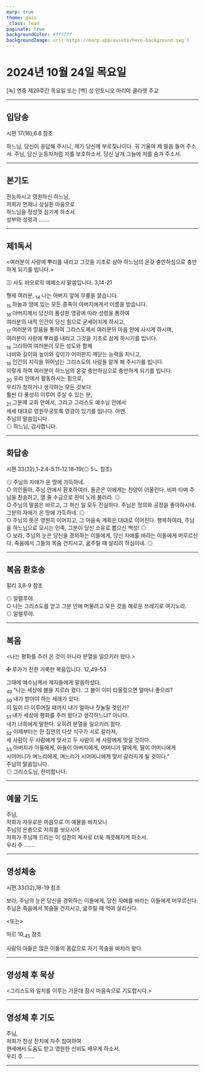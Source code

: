 ```yaml
---
marp: true
theme: gaia
_class: lead
paginate: true
backgroundColor: #ffffff
backgroundImage: url('https://marp.app/assets/hero-background.svg')
---
```


# 2024년 10월 24일 목요일

[녹] 연중 제29주간 목요일 또는 [백] 성 안토니오 마리아 클라렛 주교  




---

## 입당송

시편 17(16),6.8 참조

하느님, 당신이 응답해 주시니, 제가 당신께 부르짖나이다. 귀 기울여 제 말씀 들어 주소서. 주님, 당신 눈동자처럼 저를 보호하소서. 당신 날개 그늘에 저를 숨겨 주소서.  
  


---

## 본기도

전능하시고 영원하신 하느님,  
저희가 언제나 성실한 마음으로  
하느님을 정성껏 섬기게 하소서.  
성부와 성령과 …….  
  


---

## 제1독서

<여러분이 사랑에 뿌리를 내리고 그것을 기초로 삼아 하느님의 온갖 충만하심으로 충만하게 되기를 빕니다.>

▥ 사도 바오로의 에페소서 말씀입니다. 3,14-21

형제 여러분, <sub>14</sub> 나는 아버지 앞에 무릎을 꿇습니다.  
<sub>15</sub> 하늘과 땅에 있는 모든 종족이 아버지에게서 이름을 받습니다.  
<sub>16</sub> 아버지께서 당신의 풍성한 영광에 따라 성령을 통하여  
여러분의 내적 인간이 당신 힘으로 굳세어지게 하시고,  
<sub>17</sub> 여러분의 믿음을 통하여 그리스도께서 여러분의 마음 안에 사시게 하시며,  
여러분이 사랑에 뿌리를 내리고 그것을 기초로 삼게 하시기를 빕니다.  
<sub>18</sub> 그리하여 여러분이 모든 성도와 함께  
너비와 길이와 높이와 깊이가 어떠한지 깨닫는 능력을 지니고,  
<sub>19</sub> 인간의 지각을 뛰어넘는 그리스도의 사랑을 알게 해 주시기를 빕니다.  
이렇게 하여 여러분이 하느님의 온갖 충만하심으로 충만하게 되기를 빕니다.  
<sub>20</sub> 우리 안에서 활동하시는 힘으로,  
우리가 청하거나 생각하는 모든 것보다  
훨씬 더 풍성히 이루어 주실 수 있는 분,  
<sub>21</sub> 그분께 교회 안에서, 그리고 그리스도 예수님 안에서  
세세 대대로 영원무궁토록 영광이 있기를 빕니다. 아멘.  
주님의 말씀입니다.  
◎ 하느님, 감사합니다.  
  


---

## 화답송

시편 33(32),1-2.4-5.11-12.18-19(◎ 5ㄴ 참조)

◎ 주님의 자애가 온 땅에 가득하네.  
○ 의인들아, 주님 안에서 환호하여라. 올곧은 이에게는 찬양이 어울린다. 비파 타며 주님을 찬송하고, 열 줄 수금으로 찬미 노래 불러라. ◎  
○ 주님의 말씀은 바르고, 그 하신 일 모두 진실하다. 주님은 정의와 공정을 좋아하시네. 그분의 자애가 온 땅에 가득하네. ◎  
○ 주님의 뜻은 영원히 이어지고, 그 마음속 계획은 대대로 이어진다. 행복하여라, 주님을 하느님으로 모시는 민족, 그분이 당신 소유로 뽑으신 백성! ◎  
○ 보라, 주님의 눈은 당신을 경외하는 이들에게, 당신 자애를 바라는 이들에게 머무르신다. 죽음에서 그들의 목숨 건지시고, 굶주릴 때 살리려 하심이네. ◎  
  


---

## 복음 환호송

필리 3,8-9 참조

◎ 알렐루야.  
○ 나는 그리스도를 얻고 그분 안에 머물려고 모든 것을 해로운 쓰레기로 여기노라.  
◎ 알렐루야.  
  


---

## 복음

<나는 평화를 주러 온 것이 아니라 분열을 일으키러 왔다.>

✠ 루카가 전한 거룩한 복음입니다. 12,49-53

그때에 예수님께서 제자들에게 말씀하셨다.  
<sub>49</sub> “나는 세상에 불을 지르러 왔다. 그 불이 이미 타올랐으면 얼마나 좋으랴?  
<sub>50</sub> 내가 받아야 하는 세례가 있다.  
이 일이 다 이루어질 때까지 내가 얼마나 짓눌릴 것인가?  
<sub>51</sub> 내가 세상에 평화를 주러 왔다고 생각하느냐? 아니다.  
내가 너희에게 말한다. 오히려 분열을 일으키러 왔다.  
<sub>52</sub> 이제부터는 한 집안의 다섯 식구가 서로 갈라져,  
세 사람이 두 사람에게 맞서고 두 사람이 세 사람에게 맞설 것이다.  
<sub>53</sub> 아버지가 아들에게, 아들이 아버지에게, 어머니가 딸에게, 딸이 어머니에게  
시어머니가 며느리에게, 며느리가 시어머니에게 맞서 갈라지게 될 것이다.”  
주님의 말씀입니다.  
◎ 그리스도님, 찬미합니다.  
  


---

## 예물 기도

주님,  
저희가 자유로운 마음으로 이 예물을 바치오니  
주님의 은총으로 저희를 씻으시어  
저희가 주님께 드리는 이 성찬의 제사로 더욱 깨끗해지게 하소서.  
우리 주 …….  
  


---

## 영성체송

시편 33(32),18-19 참조

보라, 주님의 눈은 당신을 경외하는 이들에게, 당신 자애를 바라는 이들에게 머무르신다. 주님은 죽음에서 목숨을 건지시고, 굶주릴 때 먹여 살리신다.  
  
<또는>  
  
마르 10,<sub>45</sub> 참조  
  
사람의 아들은 많은 이들의 몸값으로 자기 목숨을 바치러 왔다.  


---

## 영성체 후 묵상

<그리스도와 일치를 이루는 가운데 잠시 마음속으로 기도합시다.>  


---

## 영성체 후 기도

주님,  
저희가 천상 잔치에 자주 참여하여  
현세에서 도움도 받고 영원한 신비도 배우게 하소서.  
우리 주 …….  
  


---